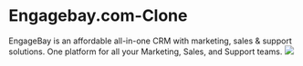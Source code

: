# Engagebay.com-Clone
EngageBay is an affordable all-in-one CRM with marketing, sales &amp; support solutions. One platform for all your Marketing, Sales, and Support teams.
<img src="https://cdn5.engagebay.com/images/features/engagebay-contact-360-degree.png" />
